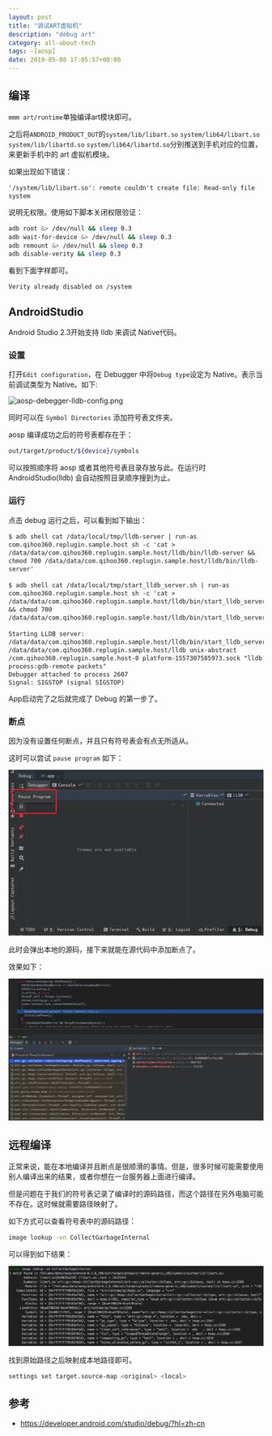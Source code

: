 ```yaml
---
layout: post
title: "调试ART虚拟机"
description: "debug art"
category: all-about-tech
tags: -[aosp]
date: 2019-05-08 17:05:57+00:00
---
```


## 编译

`mmm art/runtime`单独编译art模块即可。

之后将`ANDROID_PRODUCT_OUT`的`system/lib/libart.so` `system/lib64/libart.so` `system/lib/libartd.so` `system/lib64/libartd.so`分别推送到手机对应的位置，来更新手机中的 art 虚拟机模块。

如果出现如下错误：

```
'/system/lib/libart.so': remote couldn't create file: Read-only file system
```

说明无权限。使用如下脚本关闭权限验证：

```sh
adb root &> /dev/null && sleep 0.3
adb wait-for-device &> /dev/null && sleep 0.3
adb remount &> /dev/null && sleep 0.3
adb disable-verity && sleep 0.3
```

看到下面字样即可。

```
Verity already disabled on /system
```

## AndroidStudio

Android Studio 2.3开始支持 lldb 来调试 Native代码。

### 设置

打开`Edit configuration`，在 Debugger 中将`Debug type`设定为 Native。表示当前调试类型为 Native。如下:

![aosp-debegger-lldb-config.png](https://j.mp/3vhl2yd)

同时可以在 `Symbol Directories` 添加符号表文件夹。

aosp 编译成功之后的符号表都存在于：

```sh
out/target/product/${device}/symbols
```

可以按照顺序将 aosp 或者其他符号表目录存放与此。在运行时 AndroidStudio(lldb) 会自动按照目录顺序搜到为止。

### 运行

点击 debug 运行之后，可以看到如下输出：

```
$ adb shell cat /data/local/tmp/lldb-server | run-as com.qihoo360.replugin.sample.host sh -c 'cat > /data/data/com.qihoo360.replugin.sample.host/lldb/bin/lldb-server && chmod 700 /data/data/com.qihoo360.replugin.sample.host/lldb/bin/lldb-server'

$ adb shell cat /data/local/tmp/start_lldb_server.sh | run-as com.qihoo360.replugin.sample.host sh -c 'cat > /data/data/com.qihoo360.replugin.sample.host/lldb/bin/start_lldb_server.sh && chmod 700 /data/data/com.qihoo360.replugin.sample.host/lldb/bin/start_lldb_server.sh'

Starting LLDB server: /data/data/com.qihoo360.replugin.sample.host/lldb/bin/start_lldb_server.sh /data/data/com.qihoo360.replugin.sample.host/lldb unix-abstract /com.qihoo360.replugin.sample.host-0 platform-1557307585973.sock "lldb process:gdb-remote packets"
Debugger attached to process 2607
Signal: SIGSTOP (signal SIGSTOP)
```

App启动完了之后就完成了 Debug 的第一步了。

### 断点

因为没有设置任何断点，并且只有符号表会有点无所适从。

这时可以尝试 `pause program` 如下：

![aosp-debegger-lldb-pause-program.png](https://raw.githubusercontent.com/hyongbai/resources/master/img/aosp/aosp-debegger-lldb-pause-program.png)

此时会弹出本地的源码，接下来就能在源代码中添加断点了。

效果如下：

![art-gc-debug-collector-runphase.png](https://raw.githubusercontent.com/hyongbai/resources/master/img/aosp/art/gc/art-gc-debug-collector-runphase.png?raw=true)

## 远程编译

正常来说，能在本地编译并且断点是很顺滑的事情。但是，很多时候可能需要使用别人编译出来的结果，或者你想在一台服务器上面进行编译。

但是问题在于我们的符号表记录了编译时的源码路径，而这个路径在另外电脑可能不存在。这时候就需要路径映射了。

如下方式可以查看符号表中的源码路径：

```sh
image lookup -vn CollectGarbageInternal
```

可以得到如下结果：

![aosp-debegger-lldb-image-lookup.png](https://raw.githubusercontent.com/hyongbai/resources/master/img/aosp/aosp-debegger-lldb-image-lookup.png)

找到原始路径之后映射成本地路径即可。

```sh
settings set target.source-map <original> <local>
```

## 参考

- <https://developer.android.com/studio/debug/?hl=zh-cn>
